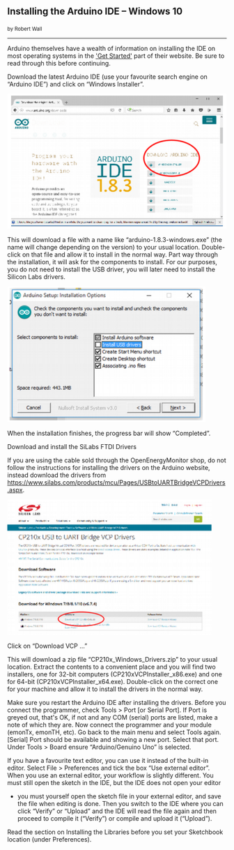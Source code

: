 ## Installing the Arduino IDE – Windows 10
<small>by Robert Wall</small>
***

<div class="note">

<p>Arduino themselves have a wealth of information on installing the IDE on most operating systems
in the <a href="https://www.arduino.cc/en/Guide/HomePage">'Get Started'</a> part of their website. Be sure to read
through this before continuing.</p>

</div>

Download the latest Arduino IDE (use your favourite search engine on “Arduino IDE”) and click on
“Windows Installer”.

![windows-ide-1](files/windowside1.png)

This will download a file with a name like “arduino-1.8.3-windows.exe” (the name will change
depending on the version) to your usual location. Double-click on that file and allow it to install in
the normal way. Part way through the installation, it will ask for the components to install. For our
purposes, you do not need to install the USB driver, you will later need to install the Silicon Labs
drivers.

![windows-ide-2](files/windowside2.png)

When the installation finishes, the progress bar will show “Completed”.

Download and install the SiLabs FTDI Drivers

If you are using the cable sold through the OpenEnergyMonitor shop, do not follow the instructions
for installing the drivers on the Arduino website, instead download the drivers from
https://www.silabs.com/products/mcu/Pages/USBtoUARTBridgeVCPDrivers.aspx.

![windows-ide-3](files/windowside3.png)

Click on “Download VCP ...”

This will download a zip file “CP210x_Windows_Drivers.zip” to your usual location. Extract the
contents to a convenient place and you will find two installers, one for 32-bit computers
(CP210xVCPInstaller_x86.exe) and one for 64-bit (CP210xVCPInstaller_x64.exe). Double-click
on the correct one for your machine and allow it to install the drivers in the normal way.

Make sure you restart the Arduino IDE after installing the drivers. Before you connect the
programmer, check Tools > Port [or Serial Port]. If Port is greyed out, that's OK, if not and any
COM (serial) ports are listed, make a note of which they are. Now connect the programmer and
your module (emonTx, emonTH, etc). Go back to the main menu and select Tools again. [Serial]
Port should be available and showing a new port. Select that port. Under Tools > Board ensure
“Arduino/Genuino Uno” is selected.

If you have a favourite text editor, you can use it instead of the built-in editor. Select File >
Preferences and tick the box “Use external editor”. When you use an external editor, your workflow
is slightly different. You must still open the sketch in the IDE, but the IDE does not open your editor
- you must yourself open the sketch file in your external editor, and save the file when editing is
done. Then you switch to the IDE where you can click “Verify” or “Upload” and the IDE will read
the file again and then proceed to compile it (“Verify”) or compile and upload it (“Upload”).

Read the section on Installing the Libraries before you set your Sketchbook location (under
Preferences).